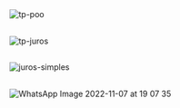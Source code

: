 
##
![tp-poo](https://user-images.githubusercontent.com/101153757/204056890-11598f98-7eb8-4a6c-906d-6043a5941243.PNG)

##

![tp-juros](https://user-images.githubusercontent.com/101153757/204056904-dde60c4f-e24b-40c0-a2da-c59796cf8e52.PNG)

##

![juros-simples](https://user-images.githubusercontent.com/101153757/204056919-a5b39b0d-59ed-428b-9060-937e61deea69.PNG)

##

![WhatsApp Image 2022-11-07 at 19 07 35](https://user-images.githubusercontent.com/101153757/204056978-fc330a2b-ee76-4c61-b877-1fa3f91ec26d.jpeg)

